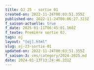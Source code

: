 ```yaml
---
title: OJ 25 - sortie 01
created-on: 2022-11-24T00:03:51.355Z
published-on: 2022-11-24T00:06:27.323Z
f_saison-actuelle: true
f_date: 2025-01-11T06:45:01.160Z
f_texte: Première sortie OJ.
tags: oj
layout: "[oj].html"
slug: oj-23-sortie-01
updated-on: 2022-11-24T00:03:51.355Z
f_saison-3: cms/category/2024-2025.md
date: 2024-01-13T13:24:46.231Z
---
```

